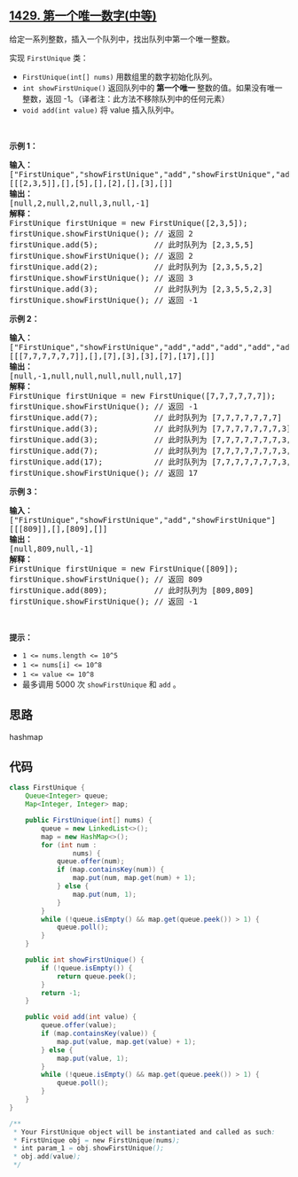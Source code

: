 ## [1429. 第一个唯一数字(中等)](https://leetcode-cn.com/problems/first-unique-number/)
<div class="notranslate"><p>给定一系列整数，插入一个队列中，找出队列中第一个唯一整数。</p>

<p>实现&nbsp;<code>FirstUnique</code>&nbsp;类：</p>

<ul>
	<li><code>FirstUnique(int[] nums)</code> 用数组里的数字初始化队列。</li>
	<li><code>int showFirstUnique()</code>&nbsp;返回队列中的<strong> 第一个唯一 </strong>整数的值。如果没有唯一整数，返回 -1。（译者注：此方法不移除队列中的任何元素）</li>
	<li><code>void add(int value)</code>&nbsp;将 value 插入队列中。</li>
</ul>

<p>&nbsp;</p>

<p><strong>示例 1：</strong></p>

<pre><strong>输入：</strong>
["FirstUnique","showFirstUnique","add","showFirstUnique","add","showFirstUnique","add","showFirstUnique"]
[[[2,3,5]],[],[5],[],[2],[],[3],[]]
<strong>输出：</strong>
[null,2,null,2,null,3,null,-1]
<strong>解释：</strong>
FirstUnique firstUnique = new FirstUnique([2,3,5]);
firstUnique.showFirstUnique(); // 返回 2
firstUnique.add(5);            // 此时队列为 [2,3,5,5]
firstUnique.showFirstUnique(); // 返回 2
firstUnique.add(2);&nbsp; &nbsp; &nbsp; &nbsp; &nbsp; &nbsp; // 此时队列为 [2,3,5,5,2]
firstUnique.showFirstUnique(); // 返回 3
firstUnique.add(3);&nbsp; &nbsp; &nbsp; &nbsp; &nbsp; &nbsp; // 此时队列为 [2,3,5,5,2,3]
firstUnique.showFirstUnique(); // 返回 -1
</pre>

<p><strong>示例 2：</strong></p>

<pre><strong>输入：</strong>
["FirstUnique","showFirstUnique","add","add","add","add","add","showFirstUnique"]
[[[7,7,7,7,7,7]],[],[7],[3],[3],[7],[17],[]]
<strong>输出：</strong>
[null,-1,null,null,null,null,null,17]
<strong>解释：</strong>
FirstUnique firstUnique = new FirstUnique([7,7,7,7,7,7]);
firstUnique.showFirstUnique(); // 返回 -1
firstUnique.add(7);            // 此时队列为 [7,7,7,7,7,7,7]
firstUnique.add(3);&nbsp; &nbsp; &nbsp; &nbsp; &nbsp; &nbsp; // 此时队列为 [7,7,7,7,7,7,7,3]
firstUnique.add(3);&nbsp; &nbsp; &nbsp; &nbsp; &nbsp; &nbsp; // 此时队列为 [7,7,7,7,7,7,7,3,3]
firstUnique.add(7);&nbsp; &nbsp; &nbsp; &nbsp; &nbsp; &nbsp; // 此时队列为 [7,7,7,7,7,7,7,3,3,7]
firstUnique.add(17);&nbsp; &nbsp; &nbsp; &nbsp; &nbsp; &nbsp;// 此时队列为 [7,7,7,7,7,7,7,3,3,7,17]
firstUnique.showFirstUnique(); // 返回 17
</pre>

<p><strong>示例 3：</strong></p>

<pre><strong>输入：</strong>
["FirstUnique","showFirstUnique","add","showFirstUnique"]
[[[809]],[],[809],[]]
<strong>输出：</strong>
[null,809,null,-1]
<strong>解释：</strong>
FirstUnique firstUnique = new FirstUnique([809]);
firstUnique.showFirstUnique(); // 返回 809
firstUnique.add(809);          // 此时队列为 [809,809]
firstUnique.showFirstUnique(); // 返回 -1
</pre>

<p>&nbsp;</p>

<p><strong>提示：</strong></p>

<ul>
	<li><code>1 &lt;= nums.length &lt;= 10^5</code></li>
	<li><code>1 &lt;= nums[i] &lt;= 10^8</code></li>
	<li><code>1 &lt;= value &lt;= 10^8</code></li>
	<li>最多调用 5000 次&nbsp;<code>showFirstUnique</code>&nbsp;和&nbsp;<code>add</code> 。</li>
</ul>
</div>

## 思路
hashmap

## 代码
```java
class FirstUnique {
    Queue<Integer> queue;
    Map<Integer, Integer> map;

    public FirstUnique(int[] nums) {
        queue = new LinkedList<>();
        map = new HashMap<>();
        for (int num :
                nums) {
            queue.offer(num);
            if (map.containsKey(num)) {
                map.put(num, map.get(num) + 1);
            } else {
                map.put(num, 1);
            }
        }
        while (!queue.isEmpty() && map.get(queue.peek()) > 1) {
            queue.poll();
        }
    }

    public int showFirstUnique() {
        if (!queue.isEmpty()) {
            return queue.peek();
        }
        return -1;
    }

    public void add(int value) {
        queue.offer(value);
        if (map.containsKey(value)) {
            map.put(value, map.get(value) + 1);
        } else {
            map.put(value, 1);
        }
        while (!queue.isEmpty() && map.get(queue.peek()) > 1) {
            queue.poll();
        }
    }
}

/**
 * Your FirstUnique object will be instantiated and called as such:
 * FirstUnique obj = new FirstUnique(nums);
 * int param_1 = obj.showFirstUnique();
 * obj.add(value);
 */
```
